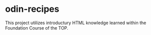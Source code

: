 # odin-recipes
This project utilizes introductury HTML knowledge learned within the Foundation Course of the TOP.